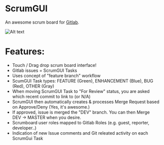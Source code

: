 ScrumGUI
========

An awesome scrum board for  [Gitlab](https://github.com/gitlabhq/gitlabhq).

![Alt text](http://oi60.tinypic.com/rrhwyg.jpg "The ScrumGUI interface to GitLab")

# Features: #

- Touch / Drag drop scrum board interface!
- Gitlab issues = ScrumGUI Tasks 
- Uses concept of "feature branch" workflow
- ScumGUI Task types: FEATURE (Green), ENHANCEMENT (Blue), BUG (Red), OTHER (Gray)
- When moving ScrumGUI Task to "For Review" status, you are asked which recent commit to link to (or N/A)
- ScrumGUI then automatically creates & processes Merge Request based on Approve/Deny (Yes, it's awesome.)
- If approved, issue is merged the "DEV" branch. You can then Merge DEV -> MASTER when you desire.
- Scrumboard user roles mapped to Gitlab Roles (e.g. guest, reporter, developer..)
- Indication of new Issue comments and Git releated activity on each ScrumGui Task
